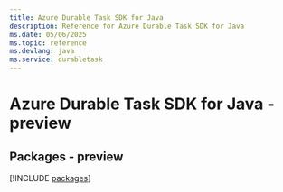 ```yaml
---
title: Azure Durable Task SDK for Java
description: Reference for Azure Durable Task SDK for Java
ms.date: 05/06/2025
ms.topic: reference
ms.devlang: java
ms.service: durabletask
---
```

# Azure Durable Task SDK for Java - preview
## Packages - preview
[!INCLUDE [packages](durable-task-index.md)]